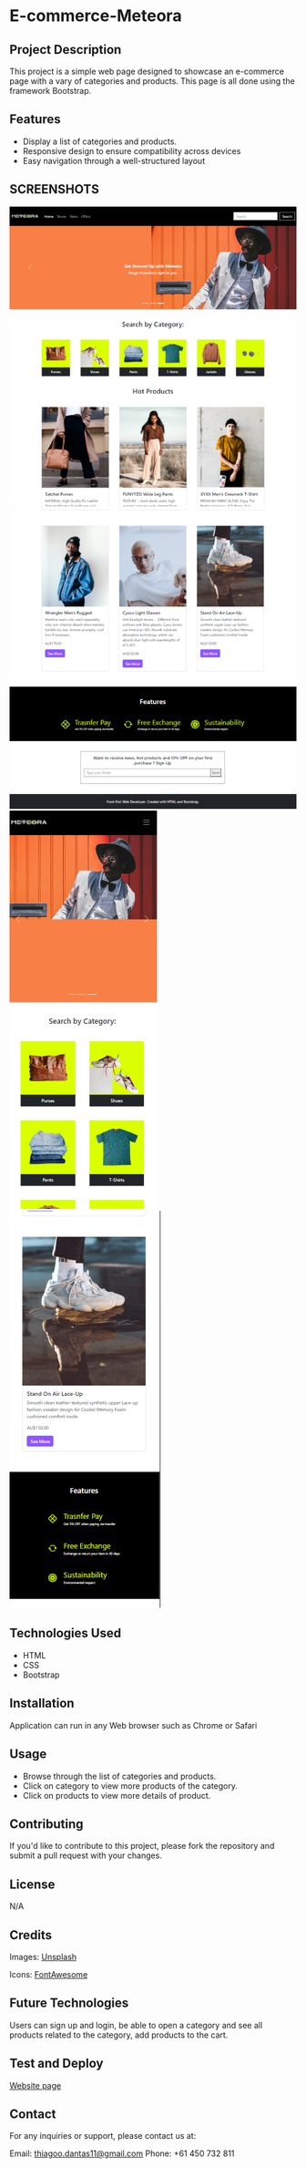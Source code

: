 # E-commerce-Meteora

## Project Description

This project is a simple web page designed to showcase an e-commerce page with a vary of categories and products. This page is all done using the framework Bootstrap.

## Features

- Display a list of categories and products.
- Responsive design to ensure compatibility across devices
- Easy navigation through a well-structured layout

## SCREENSHOTS

![e-commerce-page](https://github.com/Dantas11/E-commerce-Meteora/blob/main/assets/images/AA-1.png)
![e-commerce-page](https://github.com/Dantas11/E-commerce-Meteora/blob/main/assets/images/AA-2.png)
![e-commerce-page](https://github.com/Dantas11/E-commerce-Meteora/blob/main/assets/images/AA-3.png)
![e-commerce-page](https://github.com/Dantas11/E-commerce-Meteora/blob/main/assets/images/AA-4.png)

## Technologies Used

- HTML
- CSS
- Bootstrap

## Installation

Application can run in any Web browser such as Chrome or Safari

## Usage

- Browse through the list of categories and products.
- Click on category to view more products of the category.
- Click on products to view more details of product.

## Contributing

If you'd like to contribute to this project, please fork the repository and submit a pull request with your changes.

## License 

N/A

## Credits

Images: [Unsplash](https://unsplash.com/)

Icons: [FontAwesome](https://fontawesome.com/)

## Future Technologies

Users can sign up and login, be able to open a category and see all products related to the category, add products to the cart.

## Test and Deploy

[Website page](https://dantas11.github.io/Pet-Adoption/)

## Contact

For any inquiries or support, please contact us at:

Email: thiagoo.dantas11@gmail.com
Phone: +61 450 732 811
